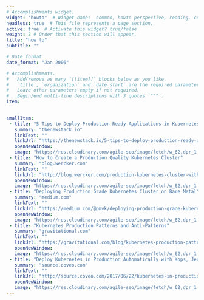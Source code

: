 ```yaml
---
# Accomplishments widget.
widget: "howto"  # Widget name:  common, howto perspective, reading, cd-with-jenkins-and-docker  etc
headless: true  # This file represents a page section.
active: true  # Activate this widget? true/false
weight: 2 # Order that this section will appear.
title: "how to"
subtitle: ""

# Date format
date_format: "Jan 2006"

# Accomplishments.
#   Add/remove as many `[[item]]` blocks below as you like.
#   `title`, `organization` and `date_start` are the required parameters.
#   Leave other parameters empty if not required.
#   Begin/end multi-line descriptions with 3 quotes `"""`.
item:
 

smallItem: 
 - title: "5 Tips to Deploy Production-Ready Applications in Kubernetes"
   summary: "thenewstack.io"
   linkText: ""
   linkUrl: "https://thenewstack.io/5-tips-to-deploy-production-ready-applications-in-kubernetes/"
   openNewWindow: 
   image: "https://res.cloudinary.com/agile-seo/image/fetch/w_62,dpr_1.0,d_blank_am8gzx.png/https%3A%2F%2Flogo.clearbit.com%2Fthenewstack.io%3Fsize%3D250" 
 - title: "How to Create a Production Quality Kubernetes Cluster"
   summary: "blog.wercker.com"
   linkText: ""
   linkUrl: "http://blog.wercker.com/production-kubernetes-cluster-with-full-ci/cd-in-5-steps"
   openNewWindow: 
   image: "https://res.cloudinary.com/agile-seo/image/fetch/w_62,dpr_1.0,d_blank_am8gzx.png/https%3A%2F%2Flogo.clearbit.com%2Fblog.wercker.com%3Fsize%3D250" 
 - title: "Deploying Production Grade Kubernetes Cluster on Bare Metal"
   summary: "medium.com"
   linkText: ""
   linkUrl: "https://medium.com/@pmvk/deploying-production-grade-kubernetes-cluster-on-bare-metal-b11c6f3beb87"
   openNewWindow: 
   image: "https://res.cloudinary.com/agile-seo/image/fetch/w_62,dpr_1.0,d_blank_am8gzx.png/https%3A%2F%2Flogo.clearbit.com%2Fmedium.com%3Fsize%3D250" 
 - title: "Kubernetes Production Patterns and Anti-Patterns"
   summary: "gravitational.com"
   linkText: ""
   linkUrl: "https://gravitational.com/blog/kubernetes-production-patterns/"
   openNewWindow: 
   image: "https://res.cloudinary.com/agile-seo/image/fetch/w_62,dpr_1.0,d_blank_am8gzx.png/https%3A%2F%2Flogo.clearbit.com%2Fgravitational.com%3Fsize%3D250" 
 - title: "Deploy Kubernetes in Production Automatically with Kops, Jenkins, and Terraform"
   summary: "source.coveo.com"
   linkText: ""
   linkUrl: "http://source.coveo.com/2017/06/22/kubernetes-in-production-kops-terraform-jenkins/"
   openNewWindow: 
   image: "https://res.cloudinary.com/agile-seo/image/fetch/w_62,dpr_1.0,d_blank_am8gzx.png/https%3A%2F%2Flogo.clearbit.com%2Fsource.coveo.com%3Fsize%3D250" 
---
```


